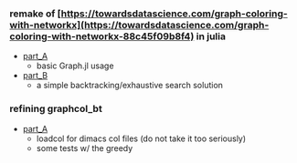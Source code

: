 ### remake of [https://towardsdatascience.com/graph-coloring-with-networkx](https://towardsdatascience.com/graph-coloring-with-networkx-88c45f09b8f4) in julia
* [part_A](graph-coloring-with-networkx/part_A.ipynb) 
  * basic Graph.jl usage
* [part_B](graph-coloring-with-networkx/part_B.ipynb)
  * a simple backtracking/exhaustive search solution

### refining graphcol_bt
* [part_A](graphcol-bt/part_A.ipynb) 
  * loadcol for dimacs col files (do not take it too seriously)
  * some tests w/ the greedy
  
